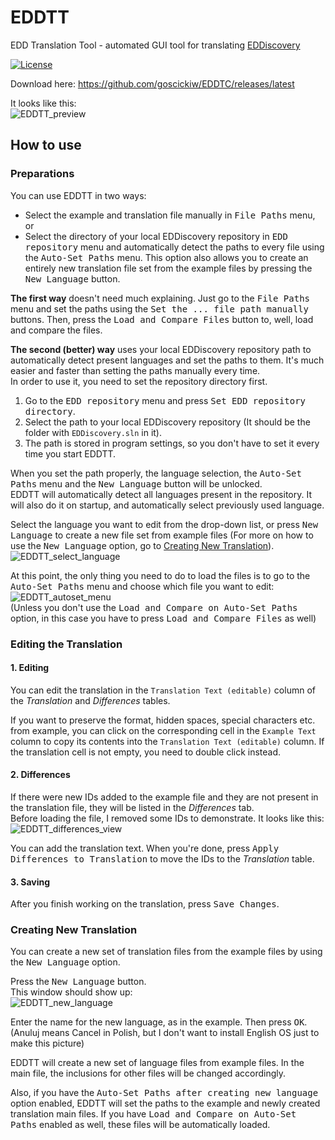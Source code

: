 # EDDTT
EDD Translation Tool - automated GUI tool for translating [EDDiscovery](https://github.com/EDDiscovery/EDDiscovery)

[![License](https://img.shields.io/badge/License-Apache%202.0-blue.svg)](https://opensource.org/licenses/Apache-2.0)

Download here: https://github.com/goscickiw/EDDTC/releases/latest

It looks like this:  
![EDDTT_preview](https://user-images.githubusercontent.com/39399945/56984094-881dfd80-6b85-11e9-93d6-9d2f930ce6f5.PNG)

## How to use
### Preparations
You can use EDDTT in two ways:
* Select the example and translation file manually in <kbd>File Paths</kbd> menu, or
* Select the directory of your local EDDiscovery repository in <kbd>EDD repository</kbd> menu and automatically detect the paths to every file using the <kbd>Auto-Set Paths</kbd> menu. This option also allows you to create an entirely new translation file set from the example files by pressing the <kbd>New Language</kbd> button.

**The first way** doesn't need much explaining. Just go to the <kbd>File Paths</kbd> menu and set the paths using the <kbd>Set the ... file path manually</kbd> buttons. Then, press the <kbd>Load and Compare Files</kbd> button to, well, load and compare the files.

**The second (better) way** uses your local EDDiscovery repository path to automatically detect present languages and set the paths to them. It's much easier and faster than setting the paths manually every time.  
In order to use it, you need to set the repository directory first.
1. Go to the <kbd>EDD repository</kbd> menu and press <kbd>Set EDD repository directory</kbd>.
2. Select the path to your local EDDiscovery repository (It should be the folder with `EDDiscovery.sln` in it).
3. The path is stored in program settings, so you don't have to set it every time you start EDDTT.

When you set the path properly, the language selection, the <kbd>Auto-Set Paths</kbd> menu and the <kbd>New Language</kbd> button will be unlocked.  
EDDTT will automatically detect all languages present in the repository. It will also do it on startup, and automatically select previously used language.

Select the language you want to edit from the drop-down list, or press <kbd>New Language</kbd> to create a new file set from example files (For more on how to use the <kbd>New Language</kbd> option, go to [Creating New Translation](#creating-new-translation)).  
![EDDTT_select_language](https://user-images.githubusercontent.com/39399945/56984277-f2cf3900-6b85-11e9-9bfb-f483d4a20e45.png)

At this point, the only thing you need to do to load the files is to go to the <kbd>Auto-Set Paths</kbd> menu and choose which file you want to edit:  
![EDDTT_autoset_menu](https://user-images.githubusercontent.com/39399945/56982613-02e51980-6b82-11e9-9e17-fb806c9868bc.png)  
(Unless you don't use the <kbd>Load and Compare on Auto-Set Paths</kbd> option, in this case you have to press <kbd>Load and Compare Files</kbd> as well)

### Editing the Translation
#### 1. Editing
You can edit the translation in the `Translation Text (editable)` column of the *Translation* and *Differences* tables.

If you want to preserve the format, hidden spaces, special characters etc. from example, you can click on the corresponding cell in the `Example Text` column to copy its contents into the `Translation Text (editable)` column. If the translation cell is not empty, you need to double click instead.
#### 2. Differences
If there were new IDs added to the example file and they are not present in the translation file, they will be listed in the *Differences* tab.  
Before loading the file, I removed some IDs to demonstrate. It looks like this:  
![EDDTT_differences_view](https://user-images.githubusercontent.com/39399945/56984856-4f7f2380-6b87-11e9-9b5c-4d03d1383ec9.PNG)

You can add the translation text. When you're done, press <kbd>Apply Differences to Translation</kbd> to move the IDs to the *Translation* table.
#### 3. Saving
After you finish working on the translation, press <kbd>Save Changes</kbd>.

### Creating New Translation
You can create a new set of translation files from the example files by using the <kbd>New Language</kbd> option.

Press the <kbd>New Language</kbd> button.  
This window should show up:  
![EDDTT_new_language](https://user-images.githubusercontent.com/39399945/56985909-be5d7c00-6b89-11e9-9048-5b06b0463063.PNG)

Enter the name for the new language, as in the example. Then press <kbd>OK</kbd>.  
(Anuluj means Cancel in Polish, but I don't want to install English OS just to make this picture)

EDDTT will create a new set of language files from example files. In the main file, the inclusions for other files will be changed accordingly.

Also, if you have the <kbd>Auto-Set Paths after creating new language</kbd> option enabled, EDDTT will set the paths to the example and newly created translation main files. If you have <kbd>Load and Compare on Auto-Set Paths</kbd> enabled as well, these files will be automatically loaded.
